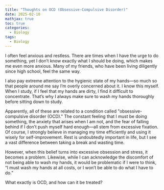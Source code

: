 ```yaml
---
title: "Thoughts on OCD (Obsessive-Compulsive Disorder)"
date: 2025-02-10
mathjax: true
toc: true
categories:
  - Biology
tags:
  - Biology
---
```


I often feel anxious and restless. There are times when I have the urge to do something, yet I don’t know exactly what I should be doing, which makes me even more anxious. Many of my friends, who have been living diligently since high school, feel the same way.

I also pay extreme attention to the hygienic state of my hands—so much so that people around me say I’m overly concerned about it. I know this myself. When I study, if I feel that my hands are dirty, I find it difficult to concentrate. That’s why I always make sure to wash my hands thoroughly before sitting down to study.

Apparently, all of these are related to a condition called "obsessive-compulsive disorder (OCD)." The constant feeling that I must be doing something, the anxiety that arises when I am not, and the fear of falling behind if I don’t push myself hard enough—all stem from excessive fixation. Of course, I strongly believe in managing my time efficiently and using it wisely for self-improvement. Rest is undoubtedly important in life, but I see a vast difference between taking a break and wasting time.

However, when this belief turns into excessive obsession and stress, it becomes a problem. Likewise, while I can acknowledge the discomfort of not being able to wash my hands, it would be problematic if I were to think, “I must wash my hands at all costs, or I won’t be able to do what I have to do.”

What exactly is OCD, and how can it be treated?